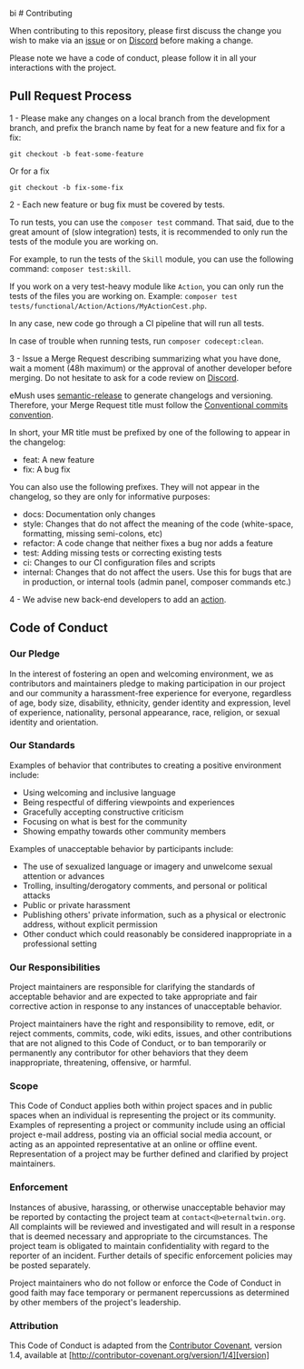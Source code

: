 bi  # Contributing

When contributing to this repository, please first discuss the change you wish to make via an [issue](https://gitlab.com/eternaltwin/mush/mush/-/issues/?sort=updated_desc&state=opened&first_page_size=100)
or on [Discord](https://discord.com/channels/693082011484684348/746873392463872071) before making a change. 

Please note we have a code of conduct, please follow it in all your interactions with the project.

## Pull Request Process

1 - Please make any changes on a local branch from the development branch, and prefix the branch name by feat for a new feature and fix for a fix:
```
git checkout -b feat-some-feature
```
Or for a fix
```
git checkout -b fix-some-fix
```

2 - Each new feature or bug fix must be covered by tests.

To run tests, you can use the `composer test` command. That said, due to the great amount of (slow integration) tests, it is recommended to only run the tests of the module you are working on.

For example, to run the tests of the `Skill` module, you can use the following command: `composer test:skill`.

If you work on a very test-heavy module like `Action`, you can only run the tests of the files you are working on. Example: `composer test tests/functional/Action/Actions/MyActionCest.php`.

In any case, new code go through a CI pipeline that will run all tests.

In case of trouble when running tests, run `composer codecept:clean`.

3 - Issue a Merge Request describing summarizing what you have done, wait a moment (48h maximum) or the approval of another developer before merging. Do not hesitate to ask for a code review on [Discord](https://discord.com/channels/693082011484684348/746873392463872071).

eMush uses [semantic-release](https://semantic-release.gitbook.io/semantic-release/) to generate changelogs and versioning.
Therefore, your Merge Request title must follow the [Conventional commits convention](https://www.conventionalcommits.org/en/v1.0.0/#summary).

In short, your MR title must be prefixed by one of the following to appear in the changelog:
- feat: A new feature
- fix: A bug fix

You can also use the following prefixes. They will not appear in the changelog, so they are only for informative purposes:
- docs: Documentation only changes
- style: Changes that do not affect the meaning of the code (white-space, formatting, missing semi-colons, etc)
- refactor: A code change that neither fixes a bug nor adds a feature
- test: Adding missing tests or correcting existing tests
- ci: Changes to our CI configuration files and scripts
- internal: Changes that do not affect the users. Use this for bugs that are in production, or internal tools (admin panel, composer commands etc.)

4 - We advise new back-end developers to add an [action](./Api/src/Action/README.md#create-a-new-action).

## Code of Conduct

### Our Pledge

In the interest of fostering an open and welcoming environment, we as
contributors and maintainers pledge to making participation in our project and
our community a harassment-free experience for everyone, regardless of age, body
size, disability, ethnicity, gender identity and expression, level of experience,
nationality, personal appearance, race, religion, or sexual identity and
orientation.

### Our Standards

Examples of behavior that contributes to creating a positive environment
include:

* Using welcoming and inclusive language
* Being respectful of differing viewpoints and experiences
* Gracefully accepting constructive criticism
* Focusing on what is best for the community
* Showing empathy towards other community members

Examples of unacceptable behavior by participants include:

* The use of sexualized language or imagery and unwelcome sexual attention or
advances
* Trolling, insulting/derogatory comments, and personal or political attacks
* Public or private harassment
* Publishing others' private information, such as a physical or electronic
  address, without explicit permission
* Other conduct which could reasonably be considered inappropriate in a
  professional setting

### Our Responsibilities

Project maintainers are responsible for clarifying the standards of acceptable
behavior and are expected to take appropriate and fair corrective action in
response to any instances of unacceptable behavior.

Project maintainers have the right and responsibility to remove, edit, or
reject comments, commits, code, wiki edits, issues, and other contributions
that are not aligned to this Code of Conduct, or to ban temporarily or
permanently any contributor for other behaviors that they deem inappropriate,
threatening, offensive, or harmful.

### Scope

This Code of Conduct applies both within project spaces and in public spaces
when an individual is representing the project or its community. Examples of
representing a project or community include using an official project e-mail
address, posting via an official social media account, or acting as an appointed
representative at an online or offline event. Representation of a project may be
further defined and clarified by project maintainers.

### Enforcement

Instances of abusive, harassing, or otherwise unacceptable behavior may be
reported by contacting the project team at `contact<@>eternaltwin.org`. All
complaints will be reviewed and investigated and will result in a response that
is deemed necessary and appropriate to the circumstances. The project team is
obligated to maintain confidentiality with regard to the reporter of an incident.
Further details of specific enforcement policies may be posted separately.

Project maintainers who do not follow or enforce the Code of Conduct in good
faith may face temporary or permanent repercussions as determined by other
members of the project's leadership.

### Attribution

This Code of Conduct is adapted from the [Contributor Covenant][homepage], version 1.4,
available at [http://contributor-covenant.org/version/1/4][version]

[homepage]: http://contributor-covenant.org
[version]: http://contributor-covenant.org/version/1/4/
